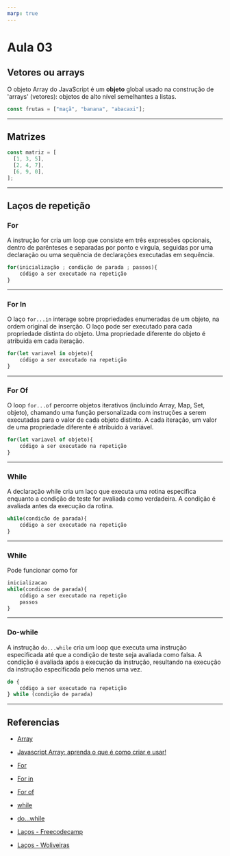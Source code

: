 ```yaml
---
marp: true
---
```


# Aula 03

## Vetores ou arrays

O objeto Array do JavaScript é um **objeto** global usado na construção de 'arrays' (vetores): objetos de alto nível semelhantes a listas.

```js
const frutas = ["maçã", "banana", "abacaxi"];
```

---

## Matrizes

```js
const matriz = [
  [1, 3, 5],
  [2, 4, 7],
  [6, 9, 0],
];
```

---

## Laços de repetição

### For

A instrução for cria um loop que consiste em três expressões opcionais, dentro de parênteses e separadas por ponto e vírgula, seguidas por uma declaração ou uma sequência de declarações executadas em sequência.

```js
for(inicialização ; condição de parada ; passos){
    código a ser executado na repetição
}
```

---

### For In

O laço `for...in` interage sobre propriedades enumeradas de um objeto, na ordem original de inserção. O laço pode ser executado para cada propriedade distinta do objeto. Uma propriedade diferente do objeto é atribuida em cada iteração.

```js
for(let variavel in objeto){
    código a ser executado na repetição
}
```

---

### For Of

O loop `for...of` percorre objetos iterativos (incluindo Array, Map, Set, objeto), chamando uma função personalizada com instruções a serem executadas para o valor de cada objeto distinto. A cada iteração, um valor de uma propriedade diferente é atribuido à variável.

```js
for(let variavel of objeto){
    código a ser executado na repetição
}
```

---

### While

A declaração while cria um laço que executa uma rotina especifica enquanto a condição de teste for avaliada como verdadeira. A condição é avaliada antes da execução da rotina.

```js
while(condicão de parada){
    código a ser executado na repetição
}
```

---

### While

Pode funcionar como for

```js
inicializacao
while(condicao de parada){
    código a ser executado na repetição
    passos
}
```

---

### Do-while

A instrução `do...while` cria um loop que executa uma instrução especificada até que a condição de teste seja avaliada como falsa. A condição é avaliada após a execução da instrução, resultando na execução da instrução especificada pelo menos uma vez.

```js
do {
    código a ser executado na repetição
} while (condição de parada)
```

---

## Referencias

- [Array](https://developer.mozilla.org/pt-BR/docs/Web/JavaScript/Reference/Global_Objects/Array)

- [Javascript Array: aprenda o que é como criar e usar!](https://blog.betrybe.com/javascript/javascript-array/)

- [For](https://developer.mozilla.org/pt-BR/docs/Web/JavaScript/Reference/Statements/for)

- [For in](https://developer.mozilla.org/pt-BR/docs/Web/JavaScript/Reference/Statements/for...in)

- [For of](https://developer.mozilla.org/pt-BR/docs/Web/JavaScript/Reference/Statements/for...of)

- [while](https://developer.mozilla.org/pt-BR/docs/Web/JavaScript/Reference/Statements/while)

- [do...while](https://developer.mozilla.org/en-US/docs/Web/JavaScript/Reference/Statements/do...while)

- [Laços - Freecodecamp](https://www.freecodecamp.org/portuguese/news/lacos-em-javascript-explicados-lacos-for-while-do-while-e-mais/)

- [Laços - Woliveiras](https://woliveiras.com.br/posts/la%C3%A7os-de-repeti%C3%A7%C3%A3o-for-for-in-for-of/)
